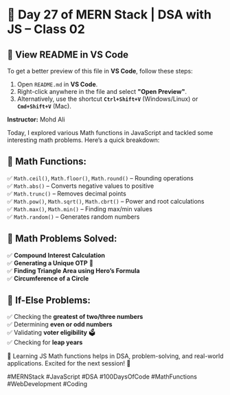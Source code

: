 # 🚀 Day 27 of MERN Stack | DSA with JS – Class 02

## 📌 View README in VS Code

To get a better preview of this file in **VS Code**, follow these steps:
1. Open `README.md` in **VS Code**.
2. Right-click anywhere in the file and select **"Open Preview"**.
3. Alternatively, use the shortcut **`Ctrl+Shift+V`** (Windows/Linux) or **`Cmd+Shift+V`** (Mac).

**Instructor:** Mohd Ali  

Today, I explored various Math functions in JavaScript and tackled some interesting math problems. Here’s a quick breakdown:

## 🔹 Math Functions:
✅ `Math.ceil()`, `Math.floor()`, `Math.round()` – Rounding operations  
✅ `Math.abs()` – Converts negative values to positive  
✅ `Math.trunc()` – Removes decimal points  
✅ `Math.pow()`, `Math.sqrt()`, `Math.cbrt()` – Power and root calculations  
✅ `Math.max()`, `Math.min()` – Finding max/min values  
✅ `Math.random()` – Generates random numbers  

## 🔹 Math Problems Solved:
✅ **Compound Interest Calculation**  
✅ **Generating a Unique OTP** 🔢  
✅ **Finding Triangle Area using Hero’s Formula**  
✅ **Circumference of a Circle**  

## 🔹 If-Else Problems:
✅ Checking the **greatest of two/three numbers**  
✅ Determining **even or odd numbers**  
✅ Validating **voter eligibility** 🗳️  
✅ Checking for **leap years**  

🔗 Learning JS Math functions helps in DSA, problem-solving, and real-world applications. Excited for the next session! 🚀  



#MERNStack #JavaScript #DSA #100DaysOfCode #MathFunctions #WebDevelopment #Coding
